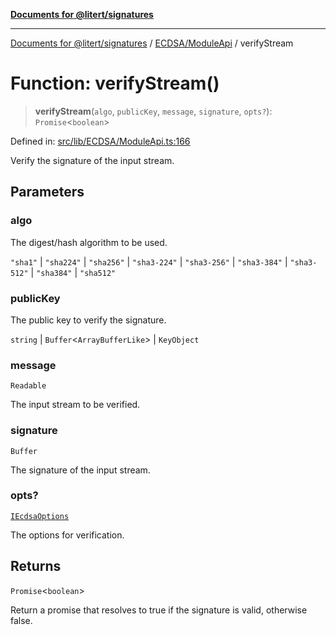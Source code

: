 [**Documents for @litert/signatures**](../../../README.md)

***

[Documents for @litert/signatures](../../../README.md) / [ECDSA/ModuleApi](../README.md) / verifyStream

# Function: verifyStream()

> **verifyStream**(`algo`, `publicKey`, `message`, `signature`, `opts?`): `Promise`\<`boolean`\>

Defined in: [src/lib/ECDSA/ModuleApi.ts:166](https://github.com/litert/signatures.js/blob/master/src/lib/ECDSA/ModuleApi.ts#L166)

Verify the signature of the input stream.

## Parameters

### algo

The digest/hash algorithm to be used.

`"sha1"` | `"sha224"` | `"sha256"` | `"sha3-224"` | `"sha3-256"` | `"sha3-384"` | `"sha3-512"` | `"sha384"` | `"sha512"`

### publicKey

The public key to verify the signature.

`string` | `Buffer`\<`ArrayBufferLike`\> | `KeyObject`

### message

`Readable`

The input stream to be verified.

### signature

`Buffer`

The signature of the input stream.

### opts?

[`IEcdsaOptions`](../../Decl/interfaces/IEcdsaOptions.md)

The options for verification.

## Returns

`Promise`\<`boolean`\>

Return a promise that resolves to true if the signature is valid, otherwise false.
